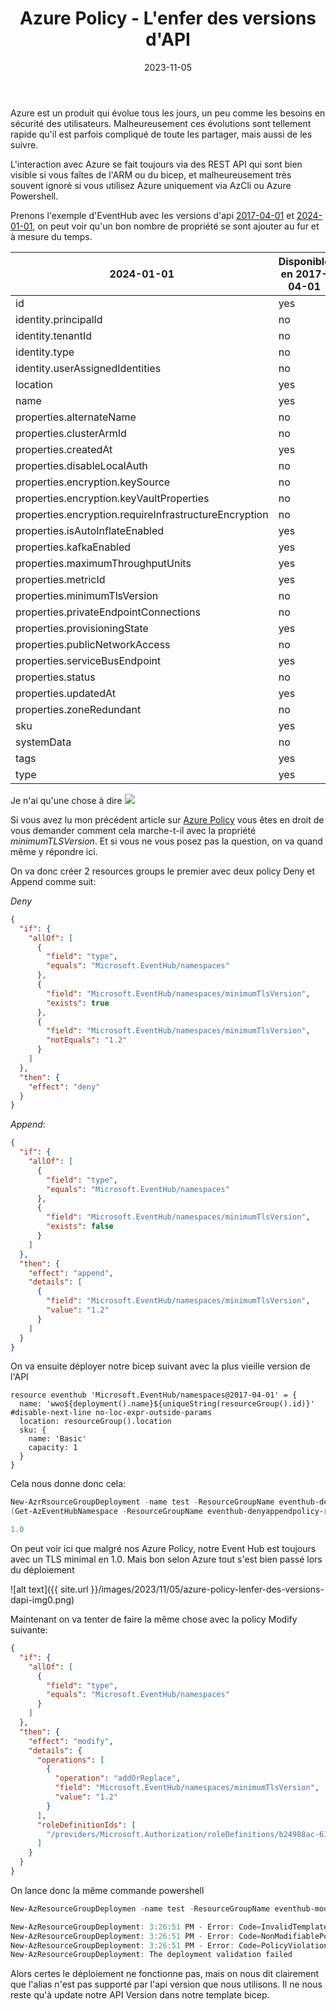 ﻿---
layout: post
title: Azure Policy - L'enfer des versions d'API
date: 2023-11-05
categories: [ "Azure", "Policy" ]
comments_id: 184 
---

Azure est un produit qui évolue tous les jours, un peu comme les besoins en sécurité des utilisateurs. Malheureusement ces évolutions sont tellement rapide qu'il est parfois compliqué de toute les partager, mais aussi de les suivre.

L'interaction avec Azure se fait toujours via des REST API qui sont bien visible si vous faîtes de l'ARM ou du bicep, et malheureusement très souvent ignoré si vous utilisez Azure uniquement via AzCli ou Azure Powershell.

Prenons l'exemple d'EventHub avec les versions d'api [2017-04-01](https://learn.microsoft.com/en-us/rest/api/eventhub/namespaces/create-or-update?view=rest-eventhub-2017-04-01&tabs=HTTP#definitions&WT.mc_id=AZ-MVP-4039694) et [2024-01-01](https://learn.microsoft.com/en-us/rest/api/eventhub/namespaces/create-or-update?view=rest-eventhub-2024-01-01&tabs=HTTP#definitions&WT.mc_id=AZ-MVP-4039694), on peut voir qu'un bon nombre de propriété se sont ajouter au fur et à mesure du temps.

|2024-01-01|Disponible en 2017-04-01 |
|---|---|
|id|yes|
|identity.principalId|no|
|identity.tenantId|no|
|identity.type|no|
|identity.userAssignedIdentities|no|
|location|yes|
|name|yes|
|properties.alternateName|no|
|properties.clusterArmId|no|
|properties.createdAt|yes|
|properties.disableLocalAuth|no|
|properties.encryption.keySource|no|
|properties.encryption.keyVaultProperties|no|
|properties.encryption.requireInfrastructureEncryption|no|
|properties.isAutoInflateEnabled|yes|
|properties.kafkaEnabled|yes|
|properties.maximumThroughputUnits|yes|
|properties.metricId|yes|
|properties.minimumTlsVersion|no|
|properties.privateEndpointConnections|no|
|properties.provisioningState|yes|
|properties.publicNetworkAccess|no|
|properties.serviceBusEndpoint|yes|
|properties.status|no|
|properties.updatedAt|yes|
|properties.zoneRedundant|no|
|sku|yes|
|systemData|no|
|tags|yes|
|type|yes|

Je n'ai qu'une chose à dire ![](https://tenor.com/view/ça-fait-beaucoup-la-non-gif-27295909)

Si vous avez lu mon précédent article sur [Azure Policy](https://woivre.fr/blog/2023/10/azure-policy-un-outil-puissant-pour-votre-gouvernance-seulement-si-on-lutilise-bien) vous êtes en droit de vous demander comment cela marche-t-il avec la propriété *minimumTLSVersion*. Et si vous ne vous posez pas la question, on va quand même y répondre ici.

On va donc créer 2 resources groups le premier avec deux policy Deny et Append comme suit:

*Deny*

```json
{
  "if": {
    "allOf": [
      {
        "field": "type",
        "equals": "Microsoft.EventHub/namespaces"
      },
      {
        "field": "Microsoft.EventHub/namespaces/minimumTlsVersion",
        "exists": true
      },
      {
        "field": "Microsoft.EventHub/namespaces/minimumTlsVersion",
        "notEquals": "1.2"
      }
    ]
  },
  "then": {
    "effect": "deny"
  }
}
```

*Append*:

```json
{
  "if": {
    "allOf": [
      {
        "field": "type",
        "equals": "Microsoft.EventHub/namespaces"
      },
      {
        "field": "Microsoft.EventHub/namespaces/minimumTlsVersion",
        "exists": false
      }
    ]
  },
  "then": {
    "effect": "append",
    "details": [
      {
        "field": "Microsoft.EventHub/namespaces/minimumTlsVersion",
        "value": "1.2"
      }
    ]
  }
}
```

On va ensuite déployer notre bicep suivant avec la plus vieille version de l'API

```bicep
resource eventhub 'Microsoft.EventHub/namespaces@2017-04-01' = {
  name: 'wwo${deployment().name}${uniqueString(resourceGroup().id)}'
#disable-next-line no-loc-expr-outside-params
  location: resourceGroup().location
  sku: {
    name: 'Basic'
    capacity: 1
  }
}
```

Cela nous donne donc cela:

```powershell
New-AzrRsourceGroupDeployment -name test -ResourceGroupName eventhub-denyappendpolicy-rg -TemplateFile .\main.bicep | Out-Null
(Get-AzEventHubNamespace -ResourceGroupName eventhub-denyappendpolicy-rg).minimumTLSVersion

1.0
```

On peut voir ici que malgré nos Azure Policy, notre Event Hub est toujours avec un TLS minimal en 1.0.
Mais bon selon Azure tout s'est bien passé lors du déploiement

![alt text]({{ site.url }}/images/2023/11/05/azure-policy-lenfer-des-versions-dapi-img0.png)

Maintenant on va tenter de faire la même chose avec la policy Modify suivante:

```json
{
  "if": {
    "allOf": [
      {
        "field": "type",
        "equals": "Microsoft.EventHub/namespaces"
      }
    ]
  },
  "then": {
    "effect": "modify",
    "details": {
      "operations": [
        {
          "operation": "addOrReplace",
          "field": "Microsoft.EventHub/namespaces/minimumTlsVersion",
          "value": "1.2"
        }
      ],
      "roleDefinitionIds": [
        "/providers/Microsoft.Authorization/roleDefinitions/b24988ac-6180-42a0-ab88-20f7382dd24c"
      ]
    }
  }
}
```

On lance donc la même commande powershell

```powershell
New-AzResourceGroupDeploymen -name test -ResourceGroupName eventhub-modifypolicy-rg -TemplateFile .\main.bicep | Out-Null (Get-AzEventHubNamespace -ResourceGroupName eventhub-modifypolicy-rg).minimumTLSVersion

New-AzResourceGroupDeployment: 3:26:51 PM - Error: Code=InvalidTemplateDeployment; Message=The template deployment failed because of policy violation. Please see details for more information.
New-AzResourceGroupDeployment: 3:26:51 PM - Error: Code=NonModifiablePolicyAlias; Message=The aliases: 'Microsoft.EventHub/namespaces/minimumTlsVersion' are not modifiable in requests using API version: '2017-04-01'. This can happen in requests using API versions for which the aliases do not support the 'modify' effect, or support the 'modify' effect with a different token type.
New-AzResourceGroupDeployment: 3:26:51 PM - Error: Code=PolicyViolation; Message=Unable to apply 'modify' operation using the alias: 'Microsoft.EventHub/namespaces/minimumTlsVersion'. This alias is not modifiable in requests using API versions: '2021-11-01,2021-06-01-preview,2021-01-01-preview,2018-01-01-preview,2017-04-01,2015-08-01,2014-09-01'. See https://aka.ms/policy-modify-conflicts for details. Policies: '{"policyAssignment":{"name":"eventhub-modify-tls","id":"/subscriptions/9d854bbf-c6b3-4b03-a3de-cc4dc16cad0f/resourceGroups/eventhub-modifypolicy-rg/providers/Microsoft.Authorization/policyAssignments/9a2a2c2a500740c69c10bb47"},"policyDefinition":{"name":"eventhub-modify-tls","id":"/subscriptions/9d854bbf-c6b3-4b03-a3de-cc4dc16cad0f/providers/Microsoft.Authorization/policyDefinitions/9ea2d44b-9311-4896-8c2d-dd0cd7907e8f"}}'
New-AzResourceGroupDeployment: The deployment validation failed
```

Alors certes le déploiement ne fonctionne pas, mais on nous dit clairement que l'alias n'est pas supporté par l'api version que nous utilisons. Il ne nous reste qu'à update notre API Version dans notre template bicep.
